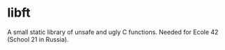 # libft
A small static library of unsafe and ugly C functions. Needed for Ecole 42 (School 21 in Russia).
